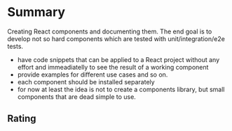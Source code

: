 # Summary
Creating React components and documenting them. 
The end goal is to develop not so hard components which are tested with unit/integration/e2e tests. 
- have code snippets that can be applied to a React project without any effort and immeadiatelly to see the result of a working component
- provide examples for different use cases and so on.
- each component should be installed separately
- for now at least the idea is not to create a components library, but small components that are dead simple to use.

## Rating